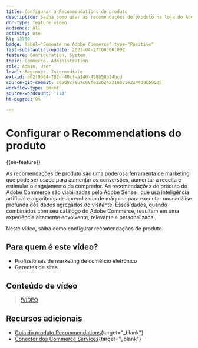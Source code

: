 ```yaml
---
title: Configurar o Recommendations do produto
description: Saiba como usar as recomendações de produto na loja do Adobe Commerce.
doc-type: feature video
audience: all
activity: use
kt: 13790
badge: label="Somente no Adobe Commerce" type="Positive"
last-substantial-update: 2023-04-27T00:00:00Z
feature: Configuration, System
topic: Commerce, Administration
role: Admin, User
level: Beginner, Intermediate
exl-id: a62f9984-782c-40cf-a140-498b58b24bcd
source-git-commit: c95d8c7e67c68fe12b245210bc3e2244d9bb9529
workflow-type: tm+mt
source-wordcount: '128'
ht-degree: 0%

---
```


# Configurar o Recommendations do produto

{{ee-feature}}

As recomendações de produto são uma poderosa ferramenta de marketing que pode ser usada para aumentar as conversões, aumentar a receita e estimular o engajamento do comprador. As recomendações de produto do Adobe Commerce são viabilizadas pelo Adobe Sensei, que usa inteligência artificial e algoritmos de aprendizado de máquina para executar uma análise profunda dos dados agregados do visitante. Esses dados, quando combinados com seu catálogo do Adobe Commerce, resultam em uma experiência altamente envolvente, relevante e personalizada.

Neste vídeo, saiba como configurar recomendações de produto.

## Para quem é este vídeo?

- Profissionais de marketing de comércio eletrônico
- Gerentes de sites

## Conteúdo de vídeo

>[!VIDEO](https://video.tv.adobe.com/v/343991?quality=12&learn=on)

## Recursos adicionais

- [Guia do produto Recommendations](https://experienceleague.adobe.com/docs/commerce-merchant-services/product-recommendations/overview.html){target="_blank"}
- [Conector dos Commerce Services](https://experienceleague.adobe.com/docs/commerce-merchant-services/user-guides/integration-services/saas.html){target="_blank"}
